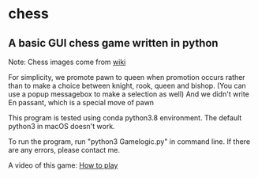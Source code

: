 # chess
## A basic GUI chess game written in python

Note:
Chess images come from [wiki](https://en.wikipedia.org/wiki/Chess#Setup)

For simplicity, we promote pawn to queen when promotion occurs rather than to make a choice between knight, rook, queen and bishop. (You can use a popup messagebox to make a selection as well) And we didn't write En passant, which is a special move of pawn

This program is tested using conda python3.8 environment. The default python3 in macOS doesn't work.

To run the program, run "python3 Gamelogic.py" in command line. If there are any errors, please contact me.

A video of this game: [How to play](https://youtu.be/S-tpKYrxR9k)

